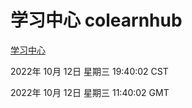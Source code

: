 # 学习中心 colearnhub
[学习中心](http://27.19.33.125:56308/colearnhub/)

2022年 10月 12日 星期三 19:40:02 CST

2022年 10月 12日 星期三 11:40:02 GMT
